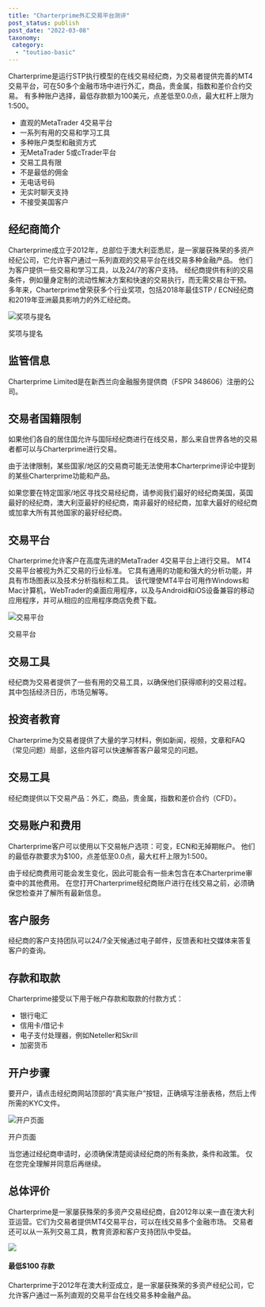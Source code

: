 ```yaml
---
title: "Charterprime外汇交易平台测评"
post_status: publish
post_date: "2022-03-08"
taxonomy:
 category: 
  - "toutiao-basic"
---
```


Charterprime是运行STP执行模型的在线交易经纪商，为交易者提供完善的MT4交易平台，可在50多个金融市场中进行外汇，商品，贵金属，指数和差价合约交易。 有多种账户选择，最低存款额为100美元，点差低至0.0点，最大杠杆上限为1:500。
- 直观的MetaTrader 4交易平台
- 一系列有用的交易和学习工具
- 多种账户类型和融资方式
- 无MetaTrader 5或cTrader平台
- 交易工具有限
- 不是最低的佣金
- 无电话号码
- 无实时聊天支持
- 不接受美国客户


## 经纪商简介

Charterprime成立于2012年，总部位于澳大利亚悉尼，是一家屡获殊荣的多资产经纪公司，它允许客户通过一系列直观的交易平台在线交易多种金融产品。 他们为客户提供一些交易和学习工具，以及24/7的客户支持。 经纪商提供有利的交易条件，例如量身定制的流动性解决方案和快速的交易执行，而无需交易台干预。 多年来，Charterprime曾荣获多个行业奖项，包括2018年最佳STP / ECN经纪商和2019年亚洲最具影响力的外汇经纪商。

![奖项与提名](https://cdn.fendou.la/funstoutiao/2020/11/Charterprime-Review-Awards-and-Nominations--1024x474.jpg "奖项与提名")

奖项与提名

## 监管信息

Charterprime Limited是在新西兰向金融服务提供商（FSPR 348606）注册的公司。

## 交易者国籍限制

如果他们各自的居住国允许与国际经纪商进行在线交易，那么来自世界各地的交易者都可以与Charterprime进行交易。

由于法律限制，某些国家/地区的交易商可能无法使用本Charterprime评论中提到的某些Charterprime功能和产品。

如果您要在特定国家/地区寻找交易经纪商，请参阅我们最好的经纪商美国，英国最好的经纪商，澳大利亚最好的经纪商，南非最好的经纪商，加拿大最好的经纪商或加拿大所有其他国家的最好经纪商。

## 交易平台

Charterprime允许客户在高度先进的MetaTrader 4交易平台上进行交易。 MT4交易平台被视为外汇交易的行业标准。 它具有通用的功能和强大的分析功能，并具有市场图表以及技术分析指标和工具。 该代理使MT4平台可用作Windows和Mac计算机，WebTrader的桌面应用程序，以及与Android和iOS设备兼容的移动应用程序，并可从相应的应用程序商店免费下载。

![交易平台](https://cdn.fendou.la/funstoutiao/2020/11/Charterprime-Review-Trading-Platform--1024x452.jpg "交易平台")

交易平台

## 交易工具

经纪商为交易者提供了一些有用的交易工具，以确保他们获得顺利的交易过程。 其中包括经济日历，市场见解等。

## 投资者教育

Charterprime为交易者提供了大量的学习材料，例如新闻，视频，文章和FAQ（常见问题）局部，这些内容可以快速解答客户最常见的问题。

## 交易工具

经纪商提供以下交易产品：外汇，商品，贵金属，指数和差价合约（CFD）。

## 交易账户和费用

Charterprime客户可以使用以下交易帐户选项：可变，ECN和无掉期帐户。 他们的最低存款要求为$100，点差低至0.0点，最大杠杆上限为1:500。

由于经纪商费用可能会发生变化，因此可能会有一些未包含在本Charterprime审查中的其他费用。 在您打开Charterprime经纪商账户进行在线交易之前，必须确保您检查并了解所有最新信息。

## 客户服务

经纪商的客户支持团队可以24/7全天候通过电子邮件，反馈表和社交媒体来答复客户的查询。

## 存款和取款

Charterprime接受以下用于帐户存款和取款的付款方式：
- 银行电汇
- 信用卡/借记卡
- 电子支付处理器，例如Neteller和Skrill
- 加密货币

## 开户步骤

要开户，请点击经纪商网站顶部的“真实账户”按钮，正确填写注册表格，然后上传所需的KYC文件。

![开户页面](https://cdn.fendou.la/funstoutiao/2020/11/Charterprime-Review-Account-Opening-Page-146x1024.jpg "开户页面")

开户页面

当您通过经纪商申请时，必须确保清楚阅读经纪商的所有条款，条件和政策。 仅在您完全理解并同意后再继续。

## 总体评价

Charterprime是一家屡获殊荣的多资产交易经纪商，自2012年以来一直在澳大利亚运营。它们为交易者提供MT4交易平台，可以在线交易多个金融市场。 交易者还可以从一系列交易工具，教育资源和客户支持团队中受益。

![](https://cdn.fendou.la/funstoutiao/2020/11/Charterprime-Logo.png)

#### **最低$100** 存款

Charterprime于2012年在澳大利亚成立，是一家屡获殊荣的多资产经纪公司，它允许客户通过一系列直观的交易平台在线交易多种金融产品。

